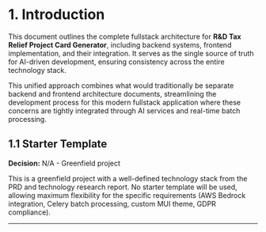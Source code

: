 # 1. Introduction

This document outlines the complete fullstack architecture for **R&D Tax Relief Project Card Generator**, including backend systems, frontend implementation, and their integration. It serves as the single source of truth for AI-driven development, ensuring consistency across the entire technology stack.

This unified approach combines what would traditionally be separate backend and frontend architecture documents, streamlining the development process for this modern fullstack application where these concerns are tightly integrated through AI services and real-time batch processing.

## 1.1 Starter Template

**Decision:** N/A - Greenfield project

This is a greenfield project with a well-defined technology stack from the PRD and technology research report. No starter template will be used, allowing maximum flexibility for the specific requirements (AWS Bedrock integration, Celery batch processing, custom MUI theme, GDPR compliance).

---
